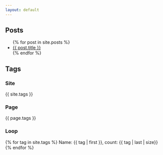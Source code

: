```yaml
---
layout: default
---
```


<!-- Credit: https://learn.cloudcannon.com/jekyll/list-posts/ -->

## Posts

<ul>
  {% for post in site.posts %}
    <li>
      <a href="{{ post.url }}">
        {{ post.title }}
      </a>
      <!-- - <time datetime="{{ post.date | date: "%Y-%m-%d" }}">{{ post.date | date_to_long_string }}</time> -->
    </li>
  {% endfor %}
</ul>

## Tags

### Site
{{ site.tags }}

### Page
{{ page.tags }}

### Loop
{% for tag in site.tags %}
  Name: {{ tag | first }},
  count: {{ tag | last | size}}
{% endfor %}


